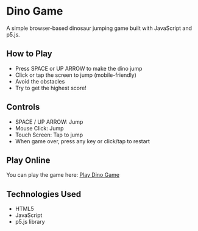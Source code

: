 # Dino Game

A simple browser-based dinosaur jumping game built with JavaScript and p5.js.

## How to Play

- Press SPACE or UP ARROW to make the dino jump
- Click or tap the screen to jump (mobile-friendly)
- Avoid the obstacles
- Try to get the highest score!

## Controls

- SPACE / UP ARROW: Jump
- Mouse Click: Jump
- Touch Screen: Tap to jump
- When game over, press any key or click/tap to restart

## Play Online

You can play the game here: [Play Dino Game](https://Ayobhami.github.io/dino-game)

## Technologies Used

- HTML5
- JavaScript
- p5.js library